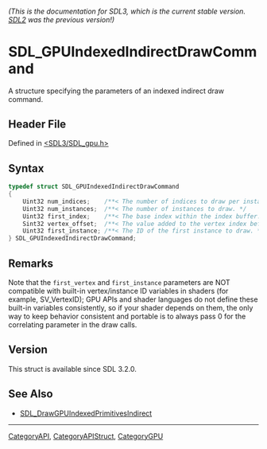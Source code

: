 ###### (This is the documentation for SDL3, which is the current stable version. [SDL2](https://wiki.libsdl.org/SDL2/) was the previous version!)
# SDL_GPUIndexedIndirectDrawCommand

A structure specifying the parameters of an indexed indirect draw command.

## Header File

Defined in [<SDL3/SDL_gpu.h>](https://github.com/libsdl-org/SDL/blob/main/include/SDL3/SDL_gpu.h)

## Syntax

```c
typedef struct SDL_GPUIndexedIndirectDrawCommand
{
    Uint32 num_indices;    /**< The number of indices to draw per instance. */
    Uint32 num_instances;  /**< The number of instances to draw. */
    Uint32 first_index;    /**< The base index within the index buffer. */
    Sint32 vertex_offset;  /**< The value added to the vertex index before indexing into the vertex buffer. */
    Uint32 first_instance; /**< The ID of the first instance to draw. */
} SDL_GPUIndexedIndirectDrawCommand;
```

## Remarks

Note that the `first_vertex` and `first_instance` parameters are NOT
compatible with built-in vertex/instance ID variables in shaders (for
example, SV_VertexID); GPU APIs and shader languages do not define these
built-in variables consistently, so if your shader depends on them, the
only way to keep behavior consistent and portable is to always pass 0 for
the correlating parameter in the draw calls.

## Version

This struct is available since SDL 3.2.0.

## See Also

- [SDL_DrawGPUIndexedPrimitivesIndirect](SDL_DrawGPUIndexedPrimitivesIndirect)

----
[CategoryAPI](CategoryAPI), [CategoryAPIStruct](CategoryAPIStruct), [CategoryGPU](CategoryGPU)

